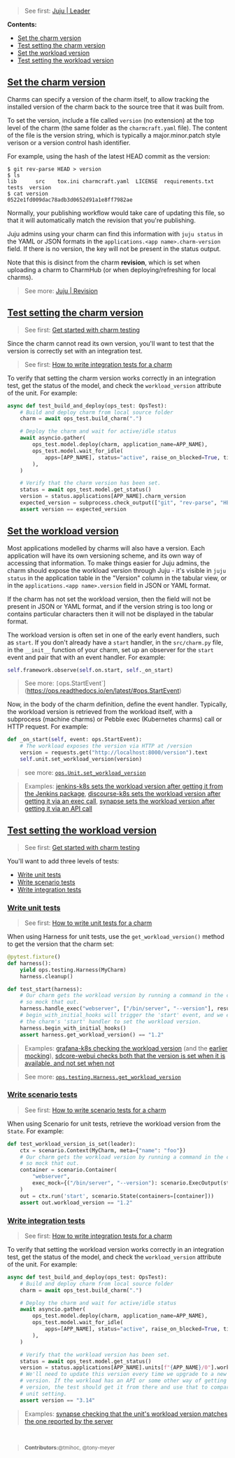 > See first: [Juju | Leader](https://juju.is/docs/juju/leader)

**Contents:**

- [Set the charm version](#heading--set-the-version-of-the-charm)
- [Test setting the charm version](#heading--test-setting-the-charm-version)
- [Set the workload version](#heading--set-the-version-of-the-workload)
- [Test setting the workload version](#heading--test-setting-the-workload-version)

<a href="#heading--set-the-version-of-the-charm"><h2 id="heading--set-the-version-of-the-charm">Set the charm version</h3></a>

Charms can specify a version of the charm itself, to allow tracking the
installed version of the charm back to the source tree that it was built from.

To set the version, include a file called `version` (no extension) at the top
level of the charm (the same folder as the `charmcraft.yaml` file). The content
of the file is the version string, which is typically a major.minor.patch style
verison or a version control hash identifier.

For example, using the hash of the latest HEAD commit as the version:

```shell
$ git rev-parse HEAD > version
$ ls
lib      src    tox.ini charmcraft.yaml  LICENSE  requirements.txt  tests  version
$ cat version
0522e1fd009dac78adb3d0652d91a1e8ff7982ae
```

<note>
Normally, your publishing workflow would take care of updating this file, so
that it will automatically match the revision that you're publishing.
</note>

Juju admins using your charm can find this information with `juju status` in the
YAML or JSON formats in the `applications.<app name>.charm-version` field. If
there is no version, the key will not be present in the status output.

Note that this is disinct from the charm **revision**, which is set when
uploading a charm to CharmHub (or when deploying/refreshing for local charms).

> See more: [Juju | Revision](https://juju.is/docs/sdk/revision)

<a href="#heading--test-setting-the-charm-version"><h2 id="heading--test-setting-the-charm-version">Test setting the charm version</h2></a>

> See first: [Get started with charm testing](https://juju.is/docs/sdk/get-started-with-charm-testing)

Since the charm cannot read its own version, you'll want to test that the
version is correctly set with an integration test.

> See first: [How to write integration tests for a charm](/t/12734)

To verify that setting the charm version works correctly in an integration test, get the status
of the model, and check the `workload_version` attribute of the unit. For example:

```python
async def test_build_and_deploy(ops_test: OpsTest):
    # Build and deploy charm from local source folder
    charm = await ops_test.build_charm(".")

    # Deploy the charm and wait for active/idle status
    await asyncio.gather(
        ops_test.model.deploy(charm, application_name=APP_NAME),
        ops_test.model.wait_for_idle(
            apps=[APP_NAME], status="active", raise_on_blocked=True, timeout=1000
        ),
    )

    # Verify that the charm version has been set.
    status = await ops_test.model.get_status()
    version = status.applications[APP_NAME].charm_version
    expected_version = subprocess.check_output(["git", "rev-parse", "HEAD"]).decode("utf8")
    assert version == expected_version
```

<!---
No "see more" link: this is not currently documented in the pylibjuju docs.
-->

<a href="#heading--set-the-version-of-the-workload"><h2 id="heading--set-the-version-of-the-workload">Set the workload version</h3></a>

Most applications modelled by charms will also have a version. Each application
will have its own versioning scheme, and its own way of accessing that
information. To make things easier for Juju admins, the charm should expose the
workload version through Juju - it's visible in `juju status` in the application
table in the "Version" column in the tabular view, or in the
`applications.<app name>.version` field in JSON or YAML format.

<note>
If the charm has not set the workload version, then the field will not be
present in JSON or YAML format, and if the version string is too long or
contains particular characters then it will not be displayed in the tabular
format.
</note>

The workload version is often set in one of the early event handlers, such as
`start`. If you don't already have a `start` handler, in the `src/charm.py`
file, in the `__init__` function of your charm, set up an observer for the
`start` event and pair that with an event handler. For example:

```python
self.framework.observe(self.on.start, self._on_start)
```

> See more: `[`ops.StartEvent`](https://ops.readthedocs.io/en/latest/#ops.StartEvent)

Now, in the body of the charm definition, define the event handler. Typically,
the workload version is retrieved from the workload itself, with a subprocess
(machine charms) or Pebble exec (Kubernetes charms) call or HTTP request. For
example:

```python
def _on_start(self, event: ops.StartEvent):
    # The workload exposes the version via HTTP at /version
    version = requests.get("http://localhost:8000/version").text
    self.unit.set_workload_version(version)
```

> see more: [`ops.Unit.set_workload_version`](https://ops.readthedocs.io/en/latest/#ops.Unit.set_workload_version)

> Examples: [jenkins-k8s sets the workload version after getting it from the Jenkins package](https://github.com/canonical/jenkins-k8s-operator/blob/29e9b652714bd8314198965c41a60f5755dd381c/src/charm.py#L115), [discourse-k8s sets the workload version after getting it via an exec call](https://github.com/canonical/discourse-k8s-operator/blob/f523b29f909c69da7b9510b581dfcc2309698222/src/charm.py#L581), [synapse sets the workload version after getting it via an API call](https://github.com/canonical/synapse-operator/blob/778bcd414644c922373d542a304be14866835516/src/charm.py#L265)

<a href="#heading--test-setting-the-workload-version"><h2 id="heading--test-setting-the-workload-version">Test setting the workload version</h2></a>

> See first: [Get started with charm testing](https://juju.is/docs/sdk/get-started-with-charm-testing)

You'll want to add three levels of tests:

- [Write unit tests](#heading--write-unit-tests)
- [Write scenario tests](#heading--write-scenario-tests)
- [Write integration tests](#heading--write-integration-tests)

<a href="#heading--write-unit-tests"><h3 id="heading--write-unit-tests">Write unit tests</h3></a>

> See first: [How to write unit tests for a charm](/t/4461)

When using Harness for unit tests, use the `get_workload_version()` method to
get the version that the charm set:

```python
@pytest.fixture()
def harness():
    yield ops.testing.Harness(MyCharm)
    harness.cleanup()

def test_start(harness):
    # Our charm gets the workload version by running a command in the container,
    # so mock that out.
    harness.handle_exec("webserver", ["/bin/server", "--version"], result="1.2\n")
    # begin_with_initial_hooks will trigger the 'start' event, and we expect
    # the charm's 'start' handler to set the workload version.
    harness.begin_with_initial_hooks()
    assert harness.get_workload_version() == "1.2"
```

> Examples: [grafana-k8s checking the workload version](https://github.com/canonical/grafana-k8s-operator/blob/1c80f746f8edeae6fd23ddf31eed45f5b88c06b4/tests/unit/test_charm.py#L283) (and the [earlier mocking](https://github.com/canonical/grafana-k8s-operator/blob/1c80f746f8edeae6fd23ddf31eed45f5b88c06b4/tests/unit/test_charm.py#L127)), [sdcore-webui checks both that the version is set when it is available, and not set when not](https://github.com/canonical/sdcore-webui-k8s-operator/blob/1a66ad3f623d665657d04ad556139439f4733a28/tests/unit/test_charm.py#L447)

> See more: [`ops.testing.Harness.get_workload_version`](https://ops.readthedocs.io/en/latest/#ops.testing.Harness.get_workload_version)

<a href="#heading--write-scenario-tests"><h3 id="heading--write-scenario-tests">Write scenario tests</h3></a>

> See first: [How to write scenario tests for a charm](/t/10585)

When using Scenario for unit tests, retrieve the workload version from the `State`. For example:

```python
def test_workload_version_is_set(leader):
    ctx = scenario.Context(MyCharm, meta={"name": "foo"})
    # Our charm gets the workload version by running a command in the container,
    # so mock that out.
    container = scenario.Container(
        "webserver",
        exec_mock={("/bin/server", "--version"): scenario.ExecOutput(stdout="1.2\n")},
    )
    out = ctx.run('start', scenario.State(containers=[container]))
    assert out.workload_version == "1.2"
```

<a href="#heading--write-integration-tests"><h3 id="heading--write-integration-tests">Write integration tests</h3></a>

> See first: [How to write integration tests for a charm](/t/12734)

To verify that setting the workload version works correctly in an integration test, get the status
of the model, and check the `workload_version` attribute of the unit. For example:

```python
async def test_build_and_deploy(ops_test: OpsTest):
    # Build and deploy charm from local source folder
    charm = await ops_test.build_charm(".")

    # Deploy the charm and wait for active/idle status
    await asyncio.gather(
        ops_test.model.deploy(charm, application_name=APP_NAME),
        ops_test.model.wait_for_idle(
            apps=[APP_NAME], status="active", raise_on_blocked=True, timeout=1000
        ),
    )

    # Verify that the workload version has been set.
    status = await ops_test.model.get_status()
    version = status.applications[APP_NAME].units[f"{APP_NAME}/0"].workload_version
    # We'll need to update this version every time we upgrade to a new workload
    # version. If the workload has an API or some other way of getting the
    # version, the test should get it from there and use that to compare to the
    # unit setting.
    assert version == "3.14"
```

> Examples: [synapse checking that the unit's workload version matches the one reported by the server](https://github.com/canonical/synapse-operator/blob/778bcd414644c922373d542a304be14866835516/tests/integration/test_charm.py#L139)

<!---
No "see more" link: this is not currently documented in the pylibjuju docs.
-->

<br>

> <small>**Contributors:**@tmihoc, @tony-meyer</small>
